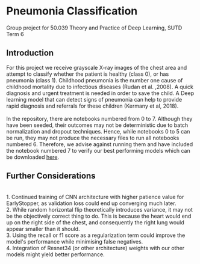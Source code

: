 # Pneumonia Classification
Group project for 50.039 Theory and Practice of Deep Learning, SUTD Term 6
<br>
## Introduction
For this project we receive grayscale X-ray images of the chest area and attempt to classify whether the patient is healthy (class 0), or has pneumonia (class 1). Childhood pneumonia is the number one cause of childhood mortality due to infectious diseases (Rudan et al. ,2008). A quick diagnosis and urgent treatment is needed in order to save the child. A Deep learning model that can detect signs of pneumonia can help to provide rapid diagnosis and referrals for these children (Kermany et al, 2018).
<br>
<br> In the repository, there are notebooks numbered from 0 to 7. Although they have been seeded, their outcomes may not be deterministic due to batch normalization and dropout techniques. Hence, while notebooks 0 to 5 can be run, they may not produce the necessary files to run all notebooks numbered 6. Therefore, we advise against running them and have included the notebook numbered 7 to verify our best performing models which can be downloaded [here](https://drive.google.com/drive/folders/1zcXmKO0L9nvmTLk23JpvpBmgLlQouqLa?usp=sharing).
<br>
## Further Considerations
<br> 1. Continued training of CNN architecture with higher patience value for EarlyStopper, as validation loss could end up converging much later.
<br> 2. While random horizontal flip theoretically introduces variance, it may not be the objectively correct thing to do. This is because the heart would end up on the right side of the chest, and consequently the right lung would appear smaller than it should.
<br> 3. Using the recall or f1 score as a regularization term could improve the model's performance while minimising false negatives.
<br> 4. Integration of Resnet34 (or other architecture) weights with our other models might yield better performance.
<br>
